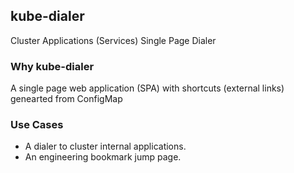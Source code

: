 ## kube-dialer

Cluster Applications (Services) Single Page Dialer

### Why kube-dialer
A single page web application (SPA) with shortcuts (external links) genearted from ConfigMap

### Use Cases
- A dialer to cluster internal applications.
- An engineering bookmark jump page.
